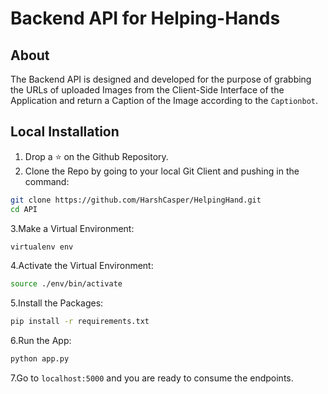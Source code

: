 # Backend API for Helping-Hands

## About

The Backend API is designed and developed for the purpose of grabbing the URLs of uploaded Images from the Client-Side Interface of the Application and return a Caption of the Image according to the `Captionbot`.

## Local Installation

1. Drop a ⭐ on the Github Repository.
2. Clone the Repo by going to your local Git Client and pushing in the command:

```sh
git clone https://github.com/HarshCasper/HelpingHand.git
cd API
```

3.Make a Virtual Environment:

```sh
virtualenv env
```

4.Activate the Virtual Environment:

```sh
source ./env/bin/activate
```

5.Install the Packages:

```sh
pip install -r requirements.txt
```

6.Run the App:

```sh
python app.py
```

7.Go to ```localhost:5000``` and you are ready to consume the endpoints.
